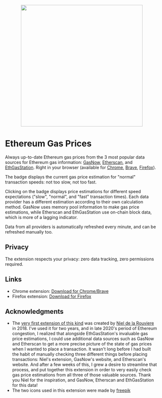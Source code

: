 <p align="center"><img src="https://github.com/philippe-git/ethereum-gas-prices-browser-extension/blob/master/preview.png?raw=true" width="400" /></p>

# Ethereum Gas Prices

Always up-to-date Ethereum gas prices from the 3 most popular data sources for Ethereum gas information: [GasNow](https://www.gasnow.org/), [Etherscan](https://etherscan.io/gastracker), and [EthGasStation](https://ethgasstation.info/). Right in your browser (available for [Chrome](https://chrome.google.com/webstore/detail/ethereum-gas-prices/njbclohenpagagafbmdipcdoogfpnfhp), [Brave](https://chrome.google.com/webstore/detail/ethereum-gas-prices/njbclohenpagagafbmdipcdoogfpnfhp), [Firefox](https://addons.mozilla.org/en-CA/firefox/addon/ethereum-gas-prices/)).

The badge displays the current gas price estimation for "normal" transaction speeds: not too slow, not too fast.

Clicking on the badge displays price estimations for different speed expectations ("slow", "normal", and "fast" transaction times). Each data provider has a different estimation according to their own calculation method. GasNow uses memory pool information to make gas price estimations, while Etherscan and EthGasStation use on-chain block data, which is more of a lagging indicator.

Data from all providers is automatically refreshed every minute, and can be refreshed manually too.

## Privacy

The extension respects your privacy: zero data tracking, zero permissions required.

## Links

- Chrome extension: [Download for Chrome/Brave](https://chrome.google.com/webstore/detail/ethereum-gas-prices/njbclohenpagagafbmdipcdoogfpnfhp)
- Firefox extension: [Download for Firefox](https://addons.mozilla.org/en-CA/firefox/addon/ethereum-gas-prices/)


## Acknowledgments

- The [very first extension of this kind](https://chrome.google.com/webstore/detail/ethereum-gas-price-extens/innfmlnnhfcebjcnfopadflecemoddnp) was created by [Niel de la Rouviere](https://twitter.com/nieldlr) in 2018. I've used it for two years, and in late 2020's period of Ethereum congestion, I realized that alongside EthGasStation's invaluable gas price estimations, I could use additional data sources such as GasNow and Etherscan to get a more precise picture of the state of gas prices when I wanted to place a transaction. It wasn't long before I had built the habit of manually checking three different things before placing transactions: Niel's extension, GasNow's website, and Etherscan's website. And after a few weeks of this, I grew a desire to streamline that process, and put together this extension in order to very easily check gas price estimations from all three of those valuable sources. Thank you Niel for the inspiration, and GasNow, Etherscan and EthGasStation for this data!
- The two icons used in this extension were made by [freepik](https://www.freepik.com/)
